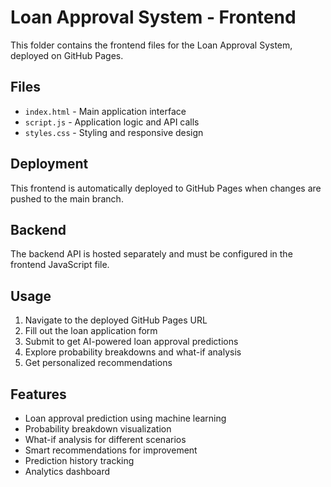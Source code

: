 # Loan Approval System - Frontend

This folder contains the frontend files for the Loan Approval System, deployed on GitHub Pages.

## Files

- `index.html` - Main application interface
- `script.js` - Application logic and API calls
- `styles.css` - Styling and responsive design

## Deployment

This frontend is automatically deployed to GitHub Pages when changes are pushed to the main branch.

## Backend

The backend API is hosted separately and must be configured in the frontend JavaScript file.

## Usage

1. Navigate to the deployed GitHub Pages URL
2. Fill out the loan application form
3. Submit to get AI-powered loan approval predictions
4. Explore probability breakdowns and what-if analysis
5. Get personalized recommendations

## Features

- Loan approval prediction using machine learning
- Probability breakdown visualization
- What-if analysis for different scenarios
- Smart recommendations for improvement
- Prediction history tracking
- Analytics dashboard
